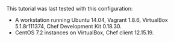 This tutorial was last tested with this configuration:

* A workstation running Ubuntu 14.04, Vagrant 1.8.6, VirtualBox 5.1.8r111374, Chef Development Kit 0.18.30.
* CentOS 7.2 instances on VirtualBox, Chef client 12.15.19.
